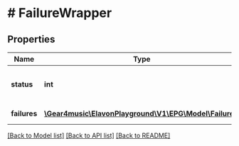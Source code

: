 # # FailureWrapper

## Properties

Name | Type | Description | Notes
------------ | ------------- | ------------- | -------------
**status** | **int** | Http status code returned by the server | [optional] [readonly]
**failures** | [**\Gear4music\ElavonPlayground\V1\EPG\Model\Failure[]**](Failure.md) | Failures | [optional] [readonly]

[[Back to Model list]](../../README.md#models) [[Back to API list]](../../README.md#endpoints) [[Back to README]](../../README.md)
